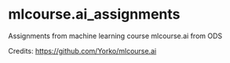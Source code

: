 # mlcourse.ai_assignments
Assignments from machine learning course mlcourse.ai from ODS


Credits: https://github.com/Yorko/mlcourse.ai
